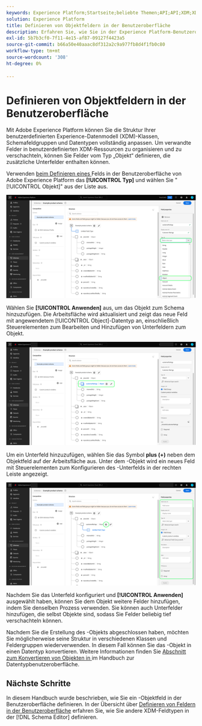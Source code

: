 ```yaml
---
keywords: Experience Platform;Startseite;beliebte Themen;API;API;XDM;XDM-System;Experience-Datenmodell;Datenmodell;UI;Arbeitsbereich;Objekt;Feld;
solution: Experience Platform
title: Definieren von Objektfeldern in der Benutzeroberfläche
description: Erfahren Sie, wie Sie in der Experience Platform-Benutzeroberfläche ein Feld vom Typ „Objekt“ definieren.
exl-id: 5b7b3cf0-7f11-4e15-af87-09127f4423a5
source-git-commit: b66a50e40aaac8df312a2c9a977fb8d4f1fb0c80
workflow-type: tm+mt
source-wordcount: '308'
ht-degree: 0%

---
```


# Definieren von Objektfeldern in der Benutzeroberfläche

Mit Adobe Experience Platform können Sie die Struktur Ihrer benutzerdefinierten Experience-Datenmodell (XDM)-Klassen, Schemafeldgruppen und Datentypen vollständig anpassen. Um verwandte Felder in benutzerdefinierten XDM-Ressourcen zu organisieren und zu verschachteln, können Sie Felder vom Typ „Objekt“ definieren, die zusätzliche Unterfelder enthalten können.

Verwenden [ beim Definieren eines ](./overview.md#define) Felds in der Benutzeroberfläche von Adobe Experience Platform das **[!UICONTROL Typ]** und wählen Sie &quot;[!UICONTROL Objekt]&quot; aus der Liste aus.

![](../../images/ui/fields/special/object.png)

Wählen Sie **[!UICONTROL Anwenden]** aus, um das Objekt zum Schema hinzuzufügen. Die Arbeitsfläche wird aktualisiert und zeigt das neue Feld mit angewendetem [!UICONTROL Object]-Datentyp an, einschließlich Steuerelementen zum Bearbeiten und Hinzufügen von Unterfeldern zum Objekt.

![](../../images/ui/fields/special/object-applied.png)

Um ein Unterfeld hinzuzufügen, wählen Sie das Symbol **plus (+)** neben dem Objektfeld auf der Arbeitsfläche aus. Unter dem -Objekt wird ein neues Feld mit Steuerelementen zum Konfigurieren des -Unterfelds in der rechten Leiste angezeigt.

![](../../images/ui/fields/special/object-add-field.png)

Nachdem Sie das Unterfeld konfiguriert und **[!UICONTROL Anwenden]** ausgewählt haben, können Sie dem Objekt weitere Felder hinzufügen, indem Sie denselben Prozess verwenden. Sie können auch Unterfelder hinzufügen, die selbst Objekte sind, sodass Sie Felder beliebig tief verschachteln können.

Nachdem Sie die Erstellung des -Objekts abgeschlossen haben, möchten Sie möglicherweise seine Struktur in verschiedenen Klassen und Feldergruppen wiederverwenden. In diesem Fall können Sie das -Objekt in einen Datentyp konvertieren. Weitere Informationen finden Sie [ Abschnitt zum Konvertieren von Objekten in ](../resources/data-types.md#convert) im Handbuch zur Datentypbenutzeroberfläche.

## Nächste Schritte

In diesem Handbuch wurde beschrieben, wie Sie ein -Objektfeld in der Benutzeroberfläche definieren. In der Übersicht über [Definieren von Feldern in der Benutzeroberfläche](./overview.md#special) erfahren Sie, wie Sie andere XDM-Feldtypen in der [!DNL Schema Editor] definieren.
